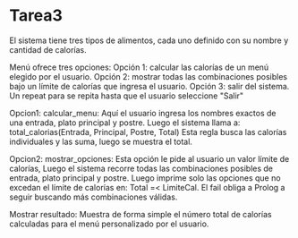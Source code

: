 # Tarea3
El sistema tiene tres tipos de alimentos, cada uno definido con su nombre y cantidad de calorías.

Menú ofrece tres opciones:
Opción 1: calcular las calorías de un menú elegido por el usuario.
Opción 2: mostrar todas las combinaciones posibles bajo un límite de calorías que ingresa el usuario.
Opción 3: salir del sistema.
Un repeat para se repita hasta que el usuario seleccione "Salir"


Opcion1: calcular_menu:
Aquí el usuario ingresa los nombres exactos de una entrada, plato principal y postre.
Luego el sistema llama a:
total_calorias(Entrada, Principal, Postre, Total)
Esta regla busca las calorías individuales y las suma, luego se muestra el total.

Opcion2: mostrar_opciones:
Esta opción le pide al usuario un valor límite de calorías, Luego el sistema recorre todas las combinaciones posibles de entrada, plato principal y postre. Luego imprime solo las opciones que no excedan el límite de calorías en: Total =< LimiteCal.
El fail obliga a Prolog a seguir buscando más combinaciones válidas.


Mostrar resultado: 
Muestra de forma simple el número total de calorías calculadas para el menú personalizado por el usuario.
